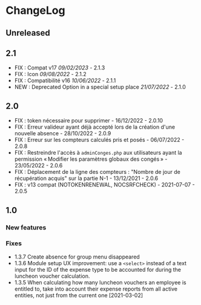 # ChangeLog

## Unreleased



## 2.1

- FIX : Compat v17 *09/02/2023* - 2.1.3
- FIX : Icon *09/08/2022* - 2.1.2
- FIX : Compatibilité v16  *10/06/2022* - 2.1.1
- NEW : Deprecated Option in a special setup place  *21/07/2022* - 2.1.0

## 2.0

- FIX : token nécessaire pour supprimer - 16/12/2022 - 2.0.10
- FIX : Erreur valideur ayant déjà accepté lors de la création d'une nouvelle absence  - 28/10/2022 - 2.0.9
- FIX : Erreur sur les compteurs calculés pris et posés  - 06/07/2022 - 2.0.8
- FIX : Restreindre l'accès à `adminConges.php` aux utilisateurs ayant la permission « Modifier les paramètres globaux des congés » - 23/05/2022 - 2.0.6
- FIX : Déplacement de la ligne des compteurs : "Nombre de jour de récupération acquis" sur la partie N-1 - 13/12/2021 - 2.0.6
- FIX : v13 compat (NOTOKENRENEWAL, NOCSRFCHECK) - 2021-07-07 - 2.0.5

## 1.0

### New features

### Fixes

 - 1.3.7 Create absence for group menu disappeared
 - 1.3.6 Module setup UX improvement: use a `<select>` instead of a text input
   for the ID of the expense type to be accounted for during the luncheon voucher
   calculation.
 - 1.3.5 When calculating how many luncheon vouchers an employee is entitled to,
   take into account their expense reports from all active entities, not
   just from the current one [2021-03-02]

